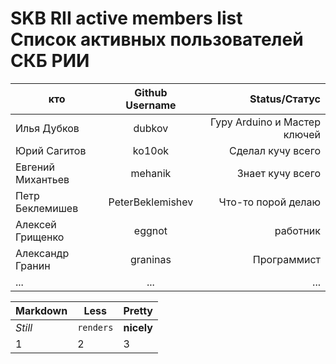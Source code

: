 SKB RII active members list <br> Список активных пользователей СКБ РИИ
===

| кто               | Github Username           | Status/Статус  |
| --------------    |:-------------:| -----:|
| Илья Дубков       | dubkov | Гуру Arduino и Мастер ключей |
| Юрий Сагитов      | ko10ok | Сделал кучу всего |
| Евгений Михантьев | mehanik | Знает кучу всего |
| Петр Беклемишев   | PeterBeklemishev | Что-то порой делаю |
| Алексей Грищенко  | eggnot | работник |
| Александр Гранин  | graninas | Программист |
| ... | ... | ... |


Markdown | Less | Pretty
--- | --- | ---
*Still* | `renders` | **nicely**
1 | 2 | 3

